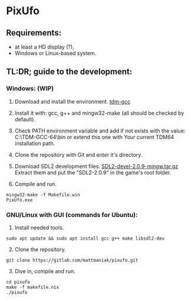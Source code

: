 # PixUfo
## Requirements:
- at least a HD display (?),
- Windows or Linux-based system.

## TL:DR; guide to the development:
### Windows: (WIP)
1. Download and install the environment.
[tdm-gcc](http://tdm-gcc.tdragon.net/)

2. Install it with: gcc, g++ and mingw32-make (all should be checked by default).

3. Check PATH environment variable and add if not exists with the value: C:\TDM-GCC-64\bin or extend this
one with Your current TDM64 installation path.

4. Clone the repository with Git and enter it's directory.

5. Download SDL2 development files.
[SDL2-devel-2.0.9-mingw.tar.gz](https://www.libsdl.org/download-2.0.php)
Extract them and put the "SDL2-2.0.9" in the game's root folder.

6. Compile and run.
```
mingw32-make -f Makefile.win
PixUfo.exe
```

### GNU/Linux with GUI (commands for Ubuntu):
1. Install needed tools.
```
sudo apt update && sudo apt install gcc g++ make libsdl2-dev
```
2. Clone the repository.
```
git clone https://gitlab.com/mattmaniak/pixufo.git
```
3. Dive in, compile and run.
```
cd pixufo
make -f makefile.nix
./pixufo
```
